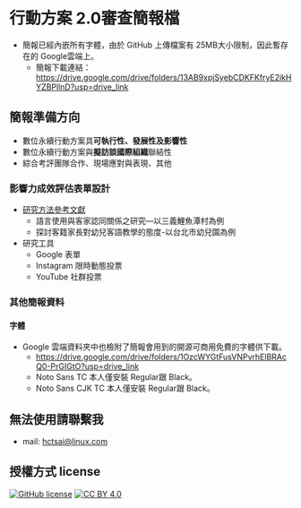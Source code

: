 # 行動方案 2.0審查簡報檔
- 簡報已經內嵌所有字體，由於 GitHub 上傳檔案有 25MB大小限制，因此暫存在的 Google雲端上。
  - 簡報下載連結：https://drive.google.com/drive/folders/13AB9xpjSyebCDKFKfryE2ikHYZBPllnD?usp=drive_link
## 簡報準備方向
  - 數位永續行動方案具**可執行性、發展性及影響性**
  - 數位永續行動方案與**擬訪談國際組織**聯結性
  - 綜合考評團隊合作、現場應對與表現、其他
  
### 影響力成效評估表單設計
- [研究方法參考文獻](https://drive.google.com/drive/folders/18EcWTB4ovQU8mmt2lIDB1gJ99jCsMsOx?usp=drive_link)
  - 語言使用與客家認同關係之研究—以三義鯉魚潭村為例
  - 探討客籍家長對幼兒客語教學的態度-以台北市幼兒園為例
- 研究工具 
  - Google 表單
  - Instagram 限時動態投票
  - YouTube 社群投票
  
### 其他簡報資料
#### 字體
- Google 雲端資料夾中也檢附了簡報會用到的開源可商用免費的字體供下載。
  - https://drive.google.com/drive/folders/1OzcWYGtFusVNPvrhElBRAcQ0-PrGIGtO?usp=drive_link
  - Noto Sans TC 本人僅安裝 Regular跟 Black。
  - Noto Sans CJK TC 本人僅安裝 Regular跟 Black。
## 無法使用請聯繫我
- mail: hctsai@linux.com
## 授權方式 license
[![GitHub license](https://img.shields.io/badge/license-MIT-blue.svg)](https://raw.githubusercontent.com/kkdai/youtube/master/LICENSE)
[![CC BY 4.0](https://img.shields.io/badge/License-CC%20BY%204.0-lightgrey.svg)](http://creativecommons.org/licenses/by/4.0/)
